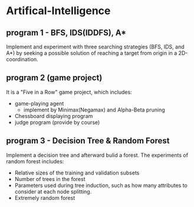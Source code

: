 # Artifical-Intelligence

## program 1 - BFS, IDS(IDDFS), A*
Implement and experiment with three searching strategies (BFS, IDS, and A*) by seeking a possible solution of reaching a target from origin in a 2D-coordination.

## program 2 (game project)
It is a "Five in a Row" game project, which includes:
- game-playing agent
  - implement by Minimax(Negamax) and Alpha-Beta pruning
- Chessboard displaying program
- judge program (provide by course)

## program 3 - Decision Tree & Random Forest
Implement a decision tree and afterward bulid a forest.
The experiments of random forest includes:
- Relative sizes of the training and validation subsets
- Number of trees in the forest
- Parameters used during tree induction, such as how many attributes to consider at each node splitting.
- Extremely random forest


